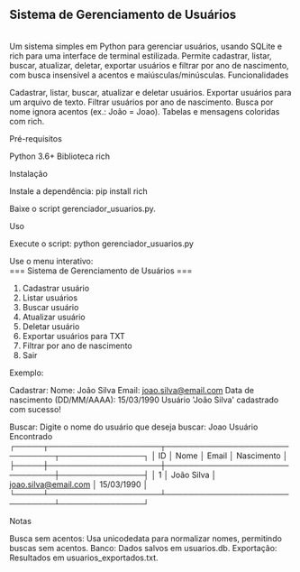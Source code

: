 <h2>Sistema de Gerenciamento de Usuários</h2> <br/>
Um sistema simples em Python para gerenciar usuários, usando SQLite e rich para uma interface de terminal estilizada. Permite cadastrar, listar, buscar, atualizar, deletar, exportar usuários e filtrar por ano de nascimento, com busca insensível a acentos e maiúsculas/minúsculas.
Funcionalidades

Cadastrar, listar, buscar, atualizar e deletar usuários.
Exportar usuários para um arquivo de texto.
Filtrar usuários por ano de nascimento.
Busca por nome ignora acentos (ex.: João = Joao).
Tabelas e mensagens coloridas com rich.

Pré-requisitos

Python 3.6+
Biblioteca rich

Instalação

Instale a dependência:
pip install rich


Baixe o script gerenciador_usuarios.py.


Uso

Execute o script:
python gerenciador_usuarios.py


Use o menu interativo:</br>
=== Sistema de Gerenciamento de Usuários ===
1. Cadastrar usuário
2. Listar usuários
3. Buscar usuário
4. Atualizar usuário
5. Deletar usuário
6. Exportar usuários para TXT
7. Filtrar por ano de nascimento
0. Sair


Exemplo:

Cadastrar:
Nome: João Silva
Email: joao.silva@email.com
Data de nascimento (DD/MM/AAAA): 15/03/1990
Usuário 'João Silva' cadastrado com sucesso!


Buscar:
Digite o nome do usuário que deseja buscar: Joao
Usuário Encontrado
┌─────┬────────────────────┬──────────────────────────────┬───────────────┐
│ ID  │ Nome               │ Email                        │ Nascimento    │
├─────┼────────────────────┼──────────────────────────────┼───────────────┤
│ 1   │ João Silva         │ joao.silva@email.com         │ 15/03/1990    │
└─────┴────────────────────┴──────────────────────────────┴───────────────┘




Notas

Busca sem acentos: Usa unicodedata para normalizar nomes, permitindo buscas sem acentos.
Banco: Dados salvos em usuarios.db.
Exportação: Resultados em usuarios_exportados.txt.


